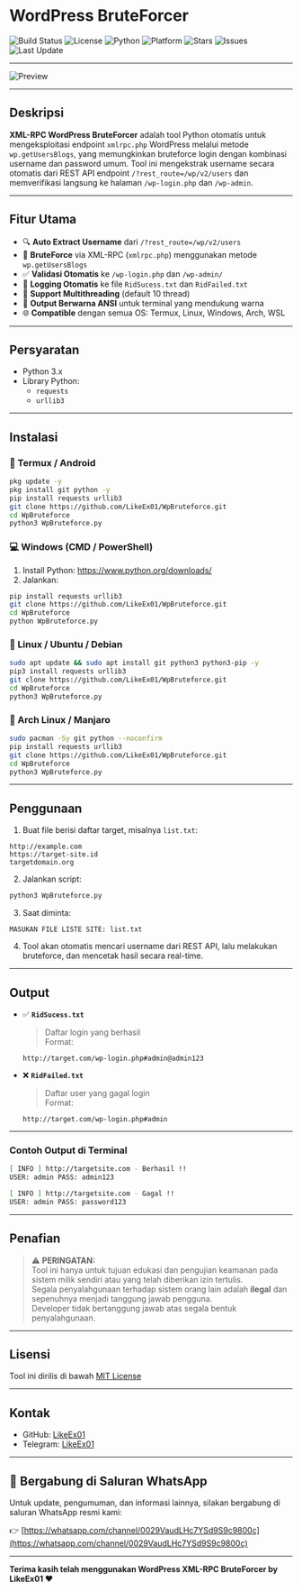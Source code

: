 # WordPress BruteForcer

![Build Status](https://img.shields.io/badge/build-passing-brightgreen)
![License](https://img.shields.io/badge/license-MIT-blue)
![Python](https://img.shields.io/badge/python-3.x-blue.svg)
![Platform](https://img.shields.io/badge/platform-Windows%20%7C%20Linux%20%7C%20macOS%20%7C%20Termux-lightgrey)
![Stars](https://img.shields.io/github/stars/LikeEx01/WpBruteforce?style=social)
![Issues](https://img.shields.io/github/issues/LikeEx01/WpBruteforce)
![Last Update](https://img.shields.io/github/last-commit/LikeEx01/WpBruteforce)

---

![Preview](https://f.top4top.io/p_3480sg1tk4.jpg)

---

## Deskripsi

**XML-RPC WordPress BruteForcer** adalah tool Python otomatis untuk mengeksploitasi endpoint `xmlrpc.php` WordPress melalui metode `wp.getUsersBlogs`, yang memungkinkan bruteforce login dengan kombinasi username dan password umum. Tool ini mengekstrak username secara otomatis dari REST API endpoint `/?rest_route=/wp/v2/users` dan memverifikasi langsung ke halaman `/wp-login.php` dan `/wp-admin`.

---

## Fitur Utama

- 🔍 **Auto Extract Username** dari `/?rest_route=/wp/v2/users`
- 🔐 **BruteForce** via XML-RPC (`xmlrpc.php`) menggunakan metode `wp.getUsersBlogs`
- ✅ **Validasi Otomatis** ke `/wp-login.php` dan `/wp-admin/`
- 📝 **Logging Otomatis** ke file `RidSucess.txt` dan `RidFailed.txt`
- 🚀 **Support Multithreading** (default 10 thread)
- 🌈 **Output Berwarna ANSI** untuk terminal yang mendukung warna
- 🌐 **Compatible** dengan semua OS: Termux, Linux, Windows, Arch, WSL

---

## Persyaratan

- Python 3.x
- Library Python:
  - `requests`
  - `urllib3`

---

## Instalasi

### 📱 Termux / Android
```bash
pkg update -y
pkg install git python -y
pip install requests urllib3
git clone https://github.com/LikeEx01/WpBruteforce.git
cd WpBruteforce
python3 WpBruteforce.py
```

### 💻 Windows (CMD / PowerShell)
1. Install Python: https://www.python.org/downloads/
2. Jalankan:
```bash
pip install requests urllib3
git clone https://github.com/LikeEx01/WpBruteforce.git
cd WpBruteforce
python WpBruteforce.py
```

### 🐧 Linux / Ubuntu / Debian
```bash
sudo apt update && sudo apt install git python3 python3-pip -y
pip3 install requests urllib3
git clone https://github.com/LikeEx01/WpBruteforce.git
cd WpBruteforce
python3 WpBruteforce.py
```

### 🐧 Arch Linux / Manjaro
```bash
sudo pacman -Sy git python --noconfirm
pip install requests urllib3
git clone https://github.com/LikeEx01/WpBruteforce.git
cd WpBruteforce
python3 WpBruteforce.py
```

---

## Penggunaan

1. Buat file berisi daftar target, misalnya `list.txt`:
```
http://example.com
https://target-site.id
targetdomain.org
```

2. Jalankan script:
```bash
python3 WpBruteforce.py
```

3. Saat diminta:
```
MASUKAN FILE LISTE SITE: list.txt
```

4. Tool akan otomatis mencari username dari REST API, lalu melakukan bruteforce, dan mencetak hasil secara real-time.

---

## Output

- ✅ **`RidSucess.txt`**
  > Daftar login yang berhasil  
  Format:  
  ```
  http://target.com/wp-login.php#admin@admin123
  ```

- ❌ **`RidFailed.txt`**
  > Daftar user yang gagal login  
  Format:  
  ```
  http://target.com/wp-login.php#admin
  ```

---

### Contoh Output di Terminal
```bash
[ INFO ] http://targetsite.com - Berhasil !!
USER: admin PASS: admin123

[ INFO ] http://targetsite.com - Gagal !!
USER: admin PASS: password123
```

---

## Penafian

> ⚠️ **PERINGATAN:**  
Tool ini hanya untuk tujuan edukasi dan pengujian keamanan pada sistem milik sendiri atau yang telah diberikan izin tertulis.  
Segala penyalahgunaan terhadap sistem orang lain adalah **ilegal** dan sepenuhnya menjadi tanggung jawab pengguna.  
Developer tidak bertanggung jawab atas segala bentuk penyalahgunaan.

---

## Lisensi

Tool ini dirilis di bawah [MIT License](https://opensource.org/licenses/MIT)

---

## Kontak

- GitHub: [LikeEx01](https://github.com/LikeEx01)
- Telegram: [LikeEx01](https://t.me/usernamee1337)

---

## 🔔 Bergabung di Saluran WhatsApp

Untuk update, pengumuman, dan informasi lainnya, silakan bergabung di saluran WhatsApp resmi kami:

👉 [https://whatsapp.com/channel/0029VaudLHc7YSd9S9c9800c](https://whatsapp.com/channel/0029VaudLHc7YSd9S9c9800c)

---

**Terima kasih telah menggunakan WordPress XML-RPC BruteForcer by LikeEx01 ❤️**
